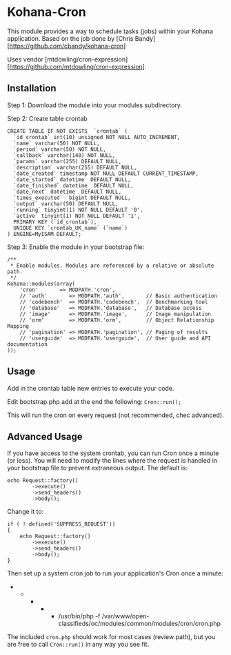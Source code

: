 # Kohana-Cron

This module provides a way to schedule tasks (jobs) within your Kohana application. Based on the job done by [Chris Bandy][https://github.com/cbandy/kohana-cron]

Uses vendor [mtdowling/cron-expression][https://github.com/mtdowling/cron-expression].


## Installation

Step 1: Download the module into your modules subdirectory.

Step 2: Create table crontab

    CREATE TABLE IF NOT EXISTS  `crontab` (
      `id_crontab` int(10) unsigned NOT NULL AUTO_INCREMENT,
      `name` varchar(50) NOT NULL,
      `period` varchar(50) NOT NULL,
      `callback` varchar(140) NOT NULL,
      `params` varchar(255) DEFAULT NULL,
      `description` varchar(255) DEFAULT NULL,
      `date_created` timestamp NOT NULL DEFAULT CURRENT_TIMESTAMP,
      `date_started` datetime  DEFAULT NULL,
      `date_finished` datetime  DEFAULT NULL,
      `date_next` datetime  DEFAULT NULL,
      `times_executed`  bigint DEFAULT NULL,
      `output` varchar(50) DEFAULT NULL,
      `running` tinyint(1) NOT NULL DEFAULT '0',
      `active` tinyint(1) NOT NULL DEFAULT '1',
      PRIMARY KEY (`id_crontab`),
      UNIQUE KEY `crontab_UK_name` (`name`)
    ) ENGINE=MyISAM DEFAULT;

Step 3: Enable the module in your bootstrap file:

	/**
	 * Enable modules. Modules are referenced by a relative or absolute path.
	 */
	Kohana::modules(array(
		'cron'       => MODPATH.'cron',
		// 'auth'       => MODPATH.'auth',       // Basic authentication
		// 'codebench'  => MODPATH.'codebench',  // Benchmarking tool
		// 'database'   => MODPATH.'database',   // Database access
		// 'image'      => MODPATH.'image',      // Image manipulation
		// 'orm'        => MODPATH.'orm',        // Object Relationship Mapping
		// 'pagination' => MODPATH.'pagination', // Paging of results
		// 'userguide'  => MODPATH.'userguide',  // User guide and API documentation
	));

## Usage

Add in the crontab table new entries to execute your code.

Edit bootstrap.php add at the end the following:
`Cron::run();`

This will run the cron on every request (not recommended, chec advanced).

## Advanced Usage

If you have access to the system crontab, you can run Cron once a minute (or less). You will need to modify the lines where the request is handled in your bootstrap file to prevent extraneous output. The default is:

	
    echo Request::factory()
            ->execute()
            ->send_headers()
            ->body();

Change it to:

    if ( ! defined('SUPPRESS_REQUEST'))
    {
        echo Request::factory()
            ->execute()
            ->send_headers()
            ->body();
    }

Then set up a system cron job to run your application's Cron once a minute:

* * * * * /usr/bin/php -f /var/www/open-classifieds/oc/modules/common/modules/cron/cron.php

The included `cron.php` should work for most cases (review path), but you are free to call `Cron::run()`
in any way you see fit.